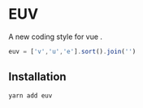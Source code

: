 # EUV

A new coding style for vue .

``` js
euv = ['v','u','e'].sort().join('')
```

## Installation

``` bash
yarn add euv
```
